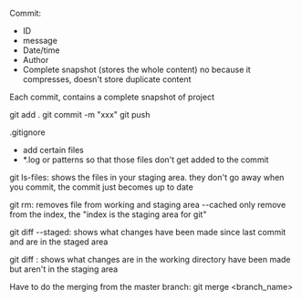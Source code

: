 Commit:
- ID
- message
- Date/time
- Author
- Complete snapshot (stores the whole content)
no because it compresses, doesn't store duplicate content

Each commit, contains a complete snapshot of project


git add .
git commit -m "xxx"
git push 

.gitignore
- add certain files
- *.log or patterns
so that those files don't get added to the commit

git ls-files: shows the files in your staging area. they don't go away when you commit, the commit just becomes up to date

git rm: removes file from working and staging area
     --cached              only remove from the index, the "index is the staging area for git"


git diff --staged: shows what changes have been made since last commit and are in the staged area

git diff : shows what changes are in the working directory have been made but aren't in the staging area


Have to do the merging from the master branch:
git merge <branch_name>
